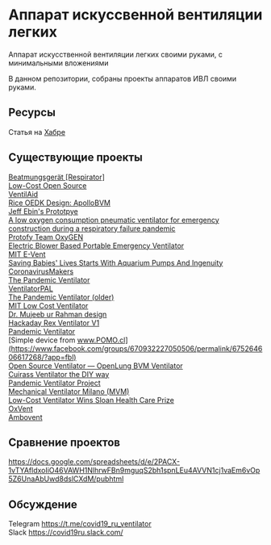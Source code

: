 # Аппарат искуссвенной вентиляции легких
Аппарат искусственной вентиляции легких своими руками, с минимальными вложениями

В данном репозитории, собраны проекты аппаратов ИВЛ своими руками.

## Ресурсы
Статья на [Хабре](https://habr.com/ru/post/493974/)

## Существующие проекты
[Beatmungsgerät [Respirator]](https://devpost.com/software/diy-beatmungsgerat)  
[Low-Cost Open Source](https://github.com/jcl5m1/ventilator)  
[VentilAid](https://www.ventilaid.org/)  
[Rice OEDK Design: ApolloBVM](https://docs.google.com/document/d/1-DRXnVkJOlDCmvTzh-DgWDxeLSrZTiBYyH0ypzv8tNA/edit)  
[Jeff Ebin's Prototpye](https://www.ebcore.io/)  
[A low oxygen consumption pneumatic ventilator for emergency construction during a respiratory failure pandemic](https://onlinelibrary.wiley.com/doi/full/10.1111/j.1365-2044.2009.06207.x)  
[Protofy Team OxyGEN](https://www.oxygen.protofy.xyz/)  
[Electric Blower Based Portable Emergency Ventilator](https://digitalcommons.usu.edu/cgi/viewcontent.cgi?referer=https://www.google.com/&httpsredir=1&article=1016&context=spacegrant&fbclid=IwAR1EtJVcxXm82PjGWFCA0t7H_MxNVjuseAePRfxNORr9h4ZQLQ9sNdQjXhc)  
[MIT E-Vent](https://e-vent.mit.edu/)  
[Saving Babies' Lives Starts With Aquarium Pumps And Ingenuity](https://www.npr.org/sections/health-shots/2014/01/03/259436844/saving-babies-lives-starts-with-aquarium-pumps-and-ingenuity)  
[CoronavirusMakers](https://gitlab.com/coronavirusmakers)  
[The Pandemic Ventilator](https://www.instructables.com/id/The-Pandemic-Ventilator/)  
[VentilatorPAL](https://freebreathing.org/)  
[The Pandemic Ventilator (older)](https://www.instructables.com/id/The-Pandemic-Ventilator/)  
[MIT Low Cost Ventilator](https://github.com/RuairiSpain/openVentilator)  
[Dr. Mujeeb ur Rahman design](http://www.technologyreview.pk/pakistani-engineer-braves-tragedy-to-develop-low-cost-ventilator/)  
[Hackaday Rex Ventilator V1](https://www.youtube.com/watch?v=pFnB-vOWQmU)  
[Pandemic Ventilator](https://www.cbc.ca/news/canada/london/pandemic-ventilator-coronvirus-hospitals-1.5493830)  
[Simple device from www.POMO.cl](https://www.facebook.com/groups/670932227050506/permalink/675264606617268/?app=fbl)  
[Open Source Ventilator — OpenLung BVM Ventilator](https://gitlab.com/open-source-ventilator/OpenLung)  
[Cuirass Ventilator the DIY way](https://www.youtube.com/watch?v=pvrUQCMa3a8&feature=youtu.be)  
[Pandemic Ventilator Project](https://panvent.blogspot.com/2008/02/test-of-pandemic-ventilator-with.html)  
[Mechanical Ventilator Milano (MVM)](https://arxiv.org/pdf/2003.10405.pdf)  
[Low-Cost Ventilator Wins Sloan Health Care Prize](https://www.medicaldesignandoutsourcing.com/low-cost-ventilator-wins-sloan-health-care-prize/)  
[OxVent](https://oxvent.org/)  
[Ambovent](https://members.smoove.io//view.ashx?message=h44798251O122335815O219654O122397585&r=1009)  

## Сравнение проектов
https://docs.google.com/spreadsheets/d/e/2PACX-1vTYAfldxoIiO46VAWH1NlhrwFBn9mguqS2bh1spnLEu4AVVN1cj1vaEm6vOp5Z6UnaAbUwd8dslCXdM/pubhtml

## Обсуждение
Telegram https://t.me/covid19_ru_ventilator  
Slack https://covid19ru.slack.com/
